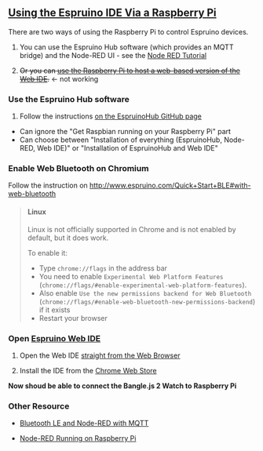 

## [Using the Espruino IDE Via a Raspberry Pi](http://www.espruino.com/Quick+Start+BLE#via-a-raspberry-pi)

There are two ways of using the Raspberry Pi to control Espruino devices.

1. You can use the Espruino Hub software (which provides an MQTT bridge) and the Node-RED UI - see the [Node RED Tutorial](http://www.espruino.com/Puck.js+Node-RED)

2. ~~Or you can [use the Raspberry Pi to host a web-based version of the Web IDE](http://www.espruino.com/Raspberry+Pi+Web+IDE).~~  <- not working

### Use the Espruino Hub software

1.  Follow the instructions [on the EspruinoHub GitHub page](https://github.com/espruino/EspruinoHub)
   - Can ignore the "Get Raspbian running on your Raspberry Pi" part
   - Can choose between "Installation of everything (EspruinoHub, Node-RED, Web IDE)" or "Installation of EspruinoHub and Web IDE"

### Enable Web Bluetooth on Chromium

Follow the instruction on http://www.espruino.com/Quick+Start+BLE#with-web-bluetooth

> #### Linux
>
> Linux is not officially supported in Chrome and is not enabled by default, but it does work.
>
> To enable it:
>
> - Type `chrome://flags` in the address bar
> - You need to enable `Experimental Web Platform Features` (`chrome://flags/#enable-experimental-web-platform-features`).
> - Also enable `Use the new permissions backend for Web Bluetooth` (`chrome://flags/#enable-web-bluetooth-new-permissions-backend`) if it exists
> - Restart your browser

### Open [Espruino Web IDE](https://www.espruino.com/Web+IDE#espruino-web-ide)

1. Open the Web IDE [straight from the Web Browser](https://www.espruino.com/ide)

2. Install the IDE from the [Chrome Web Store](https://chrome.google.com/webstore/detail/espruino-web-ide/bleoifhkdalbjfbobjackfdifdneehpo)



**Now shoud be able to connect the Bangle.js 2 Watch to Raspberry Pi**



### Other Resource

- [Bluetooth LE and Node-RED with MQTT](https://www.espruino.com/BLE%20Node-RED)

- [Node-RED Running on Raspberry Pi](https://nodered.org/docs/getting-started/raspberrypi)

